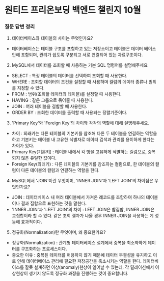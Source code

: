 # 원티드 프리온보딩 백엔드 챌린지 10월

### 질문 답변 정리

1. 데이터베이스와 테이블의 차이는 무엇인가요? 
  - 데이터베이스는 테이블 구조를 포함하고 있는 저장소이고 테이블은 데이터 베이스 안에 포함되며, 관리가 쉽도록 구분되고 서로 연결되어 있는 자료구조이다. 
2. MySQL에서 데이터를 조회할 때 사용하는 기본 SQL 명령어를 설명해주세요
  - SELECT : 특정 테이블의 데이터를 선택하여 조회할 때 사용한다. 
  - WHERE : 조회할 데이터의 조건을 설정할 때 사용하며 컬럼의 데이터 종류나 범위를 지정할 수 있다.
  - FROM : 범위(조회할 데이터의 테이블)를 설정할 때 사용한다.
  - HAVING : 같은 그룹으로 묶어줄 때 사용한다. 
  - JOIN : 여러 테이블을 결합할 때 사용한다. 
  - ORDER BY : 조회한 데이터를 출력할 때 사용되는 정렬기준이다.
3. 'Primary Key'와 'Foreign Key'의 차이와 각각의 역할에 대해 설명해주세요.
  - 차이 : 외래키는 다른 테이블의 기본키를 참조해 다른 두 테이블을 연결하는 역할을 하고 기본키는 테이블 내 고유한 식별자로 데이터 검색과 관리를 용이하게 한다는 차이가 있다. 
  - Primary Key(기본키) : 테이블 내에서 각 행을 고유하게 식별하는 컬럼으로, 중복되지 않은 유일한 값이다.
  - Foreign Key(외래키) : 다른 테이블의 기본키를 참조하는 컬럼으로, 한 테이블의 컬럼이 다른 테이블의 컬럼과 연결하는 역할을 한다. 
4. MySQL에서 'JOIN'이란 무엇이며, 'INNER JOIN'과 'LEFT JOIN'의 차이점은 무엇인가요?
  - JOIN : 데이터베이스 내 여러 태이블에서 가져온 레코드를 조합하여 하나의 테이블이나 결과 집합으로 표현하는 것을 말한다.
  - 'INNER JOIN'과 'LEFT JOIN'의 차이 : LEFT JOIN은 합집합, INNER JOIN은 교집합이라 할 수 있다. 같은 조회 결과가 나올 경우 INNER JOIN을 사용하는 게 성능에 효과적이다. 
5. 정규화(Normalization)란 무엇이며, 왜 중요한가요?
  - 정규화(Normalization) : 관계형 데이터베이스 설계에서 중복을 최소화하게 데이터를 구조화하는 프로세스이다. 
  - 중요한 이유 : 중복된 데이터를 허용하지 않기 때문에 데이터 무결성을 유지하고 이로 인해 데이터베이스 관리에 필요한 저장공간을 축소시키는 역할을 한다. 데이터베이스를 잘못 설계하면 이상(anomaly)현상이 일어날 수 있는데, 각 릴레이션에서 이상현상이 생기지 않도록 정규화 과정을 진행하는 것이 중요합니다. 
